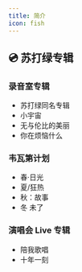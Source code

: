 ```yaml
---
title: 简介
icon: fish
---
```


## :cd: 苏打绿专辑
### 录音室专辑
- 苏打绿同名专辑
- 小宇宙
- 无与伦比的美丽
- 你在烦恼什么

### 韦瓦第计划
- 春·日光
- 夏/狂热
- 秋：故事
- 冬 未了

### 演唱会 Live 专辑
- 陪我歌唱
- 十年一刻